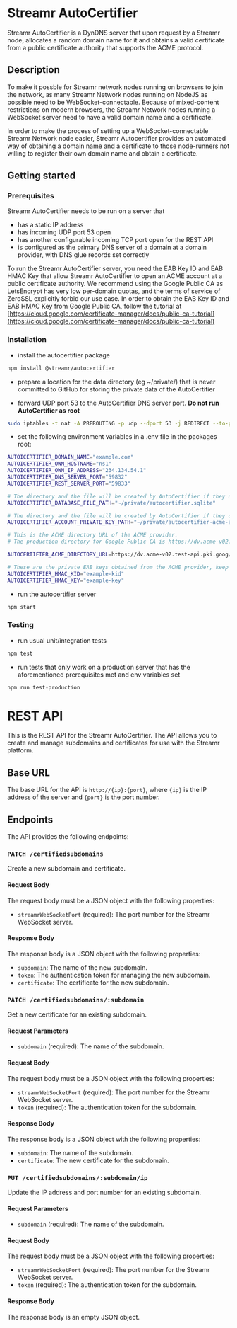 # Streamr AutoCertifier

Streamr AutoCertifier is a DynDNS server that upon request by a Streamr node, allocates a random domain name for it and obtains a valid certificate from a public certificate authority that supports the ACME protocol.

## Description

To make it possble for Streamr network nodes running on browsers to join the network, 
as many Streamr Network nodes running on NodeJS as possible need to be WebSocket-connectable. Because of mixed-content restrictions on modern browsers, the Streamr Network nodes running a WebSocket server need to have a valid domain name and a certificate.

In order to make the process of setting up a WebSocket-connectable Streamr Network node easier, Streamr Autocertifier provides an automated way of obtaining a domain name and a certificate to those node-runners not willing to register their own domain name and obtain a certificate.

## Getting started

### Prerequisites

Streamr AutoCertifier needs to be run on a server that
* has a static IP address
* has incoming UDP port 53 open
* has another configurable incoming TCP port open for the REST API
* is configured as the primary DNS server of a domain at a domain provider, with DNS glue records set correctly

To run the Streamr AutoCertifier server, you need the EAB Key ID and EAB HMAC Key that allow Streamr AutoCertifier to open an  ACME account at a public certificate authority. We recommend using the Google Public CA as LetsEncrypt has very low per-domain quotas, and the terms of service of ZeroSSL explicitly forbid our use case. In order to obtain the EAB Key ID and EAB HMAC Key from Google Public CA, follow the tutorial at [https://cloud.google.com/certificate-manager/docs/public-ca-tutorial](https://cloud.google.com/certificate-manager/docs/public-ca-tutorial)

### Installation

* install the autocertifier package
```bash
npm install @streamr/autocertifier
```
* prepare a location for the data directory (eg ~/private/) that is never committed to GitHub for storing the private data of the AutoCertifier

* forward UDP port 53 to the AutoCertifier DNS server port. __Do not run AutoCertifier as root__
```bash
sudo iptables -t nat -A PREROUTING -p udp --dport 53 -j REDIRECT --to-ports 59832  
```

* set the following environment variables in a .env file in the packages root:

```bash
AUTOICERTIFIER_DOMAIN_NAME="example.com"
AUTOICERTIFIER_OWN_HOSTNAME="ns1"
AUTOICERTIFIER_OWN_IP_ADDRESS="234.134.54.1"
AUTOICERTIFIER_DNS_SERVER_PORT="59832"
AUTOICERTIFIER_REST_SERVER_PORT="59833"

# The directory and the file will be created by AutoCertifier if they do not exist
AUTOICERTIFIER_DATABASE_FILE_PATH="~/private/autocertifier.sqlite"

# The directory and the file will be created by AutoCertifier if they do not exist
AUTOICERTIFIER_ACCOUNT_PRIVATE_KEY_PATH="~/private/autocertifier-acme-account-private-key.pem"

# This is the ACME directory URL of the ACME provider.
# The production directory for Google Public CA is https://dv.acme-v02.api.pki.goog/directory

AUTOCERTIFIER_ACME_DIRECTORY_URL=https://dv.acme-v02.test-api.pki.goog/directory

# These are the private EAB keys obtained from the ACME provider, keep them safe!
AUTOICERTIFIER_HMAC_KID="example-kid"
AUTOICERTIFIER_HMAC_KEY="example-key"
```

* run the autocertifier server
```bash
npm start
```

### Testing

* run usual unit/integration tests
```bash
npm test
```

* run tests that only work on a production server that has the aforementioned prerequisites met and env variables set
```bash
npm run test-production
```

# REST API

This is the REST API for the Streamr AutoCertifier. The API allows you to create and manage subdomains and certificates for use with the Streamr platform.

## Base URL

The base URL for the API is `http://{ip}:{port}`, where `{ip}` is the IP address of the server and `{port}` is the port number.

## Endpoints

The API provides the following endpoints:

### `PATCH /certifiedsubdomains`

Create a new subdomain and certificate.

#### Request Body

The request body must be a JSON object with the following properties:

- `streamrWebSocketPort` (required): The port number for the Streamr WebSocket server.

#### Response Body

The response body is a JSON object with the following properties:

- `subdomain`: The name of the new subdomain.
- `token`: The authentication token for managing the new subdomain.
- `certificate`: The certificate for the new subdomain.

### `PATCH /certifiedsubdomains/:subdomain`

Get a new certificate for an existing subdomain.

#### Request Parameters

- `subdomain` (required): The name of the subdomain.

#### Request Body

The request body must be a JSON object with the following properties:

- `streamrWebSocketPort` (required): The port number for the Streamr WebSocket server.
- `token` (required): The authentication token for the subdomain.

#### Response Body

The response body is a JSON object with the following properties:

- `subdomain`: The name of the subdomain.
- `certificate`: The new certificate for the subdomain.

### `PUT /certifiedsubdomains/:subdomain/ip`

Update the IP address and port number for an existing subdomain.

#### Request Parameters

- `subdomain` (required): The name of the subdomain.

#### Request Body

The request body must be a JSON object with the following properties:

- `streamrWebSocketPort` (required): The port number for the Streamr WebSocket server.
- `token` (required): The authentication token for the subdomain.

#### Response Body

The response body is an empty JSON object.
